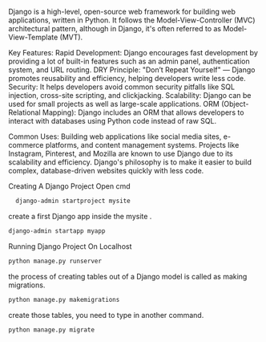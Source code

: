 Django is a high-level, open-source web framework for building web applications, written in Python. It follows the Model-View-Controller (MVC) architectural pattern, although in Django, it's often referred to as Model-View-Template (MVT).

Key Features:
Rapid Development: Django encourages fast development by providing a lot of built-in features such as an admin panel, authentication system, and URL routing.
DRY Principle: "Don’t Repeat Yourself" — Django promotes reusability and efficiency, helping developers write less code.
Security: It helps developers avoid common security pitfalls like SQL injection, cross-site scripting, and clickjacking.
Scalability: Django can be used for small projects as well as large-scale applications.
ORM (Object-Relational Mapping): Django includes an ORM that allows developers to interact with databases using Python code instead of raw SQL.

Common Uses:
Building web applications like social media sites, e-commerce platforms, and content management systems.
Projects like Instagram, Pinterest, and Mozilla are known to use Django due to its scalability and efficiency.
Django's philosophy is to make it easier to build complex, database-driven websites quickly with less code.




Creating A Django Project
Open cmd
```sh
  django-admin startproject mysite
   ```
 create a first Django app inside the mysite .
```sh
django-admin startapp myapp
```
Running Django Project On Localhost
```sh
python manage.py runserver
```
the process of creating tables out of a Django model is called as making migrations.
```sh
python manage.py makemigrations
```
create those tables, you need to type in another command.
```sh
python manage.py migrate
```
